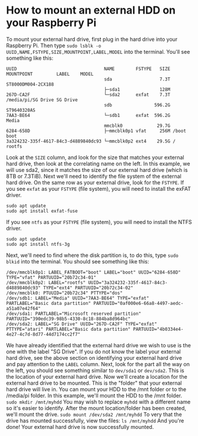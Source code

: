 # How to mount an external HDD on your Raspberry Pi
To mount your external hard drive, first plug in the hard drive into your Raspberry Pi. Then type `sudo lsblk -o UUID,NAME,FSTYPE,SIZE,MOUNTPOINT,LABEL,MODEL` into the terminal. You'll see something like this:
```
UUID                                 NAME        FSTYPE   SIZE MOUNTPOINT         LABEL    MODEL
                                     sda                  7.3T                             ST8000DM004-2CX188
                                     ├─sda1               128M                             
267D-CA2F                            └─sda2      exfat    7.3T /media/pi/SG Drive SG Drive
                                     sdb                596.2G                             ST9640320AS
7AA3-BE64                            └─sdb1      exfat  596.2G                    Media    
                                     mmcblk0             29.7G                             
6284-658D                            ├─mmcblk0p1 vfat     256M /boot              boot     
3a324232-335f-4617-84c3-d4889840dc93 └─mmcblk0p2 ext4    29.5G /                  rootfs
```
Look at the `SIZE` column, and look for the size that matches your external hard drive, then look at the correlating name on the left.
In this example, we will use sda2, since it matches the size of our external hard drive (which is 8TB or 7.3TiB).
Next we'll need to identify the file system of the external hard drive. On the same row as your external drive, look for the `FSTYPE`.
If you see `exfat` as your `FSTYPE` (file system), you will need to install the exFAT driver.
```
sudo apt update
sudo apt install exfat-fuse
```
If you see `ntfs` as your `FSTYPE` (file system), you will need to install the NTFS driver.
```
sudo apt update
sudo apt install ntfs-3g
```
Next, we'll need to find where the disk partition is, to do this, type `sudo blkid` into the terminal. You should see something like this:
```
/dev/mmcblk0p1: LABEL_FATBOOT="boot" LABEL="boot" UUID="6284-658D" TYPE="vfat" PARTUUID="20b72c34-01"
/dev/mmcblk0p2: LABEL="rootfs" UUID="3a324232-335f-4617-84c3-d4889840dc93" TYPE="ext4" PARTUUID="20b72c34-02"
/dev/mmcblk0: PTUUID="20b72c34" PTTYPE="dos"
/dev/sdb1: LABEL="Media" UUID="7AA3-BE64" TYPE="exfat" PARTLABEL="Basic data partition" PARTUUID="0af000e6-66a8-4497-aedc-a51a07e42f64"
/dev/sda1: PARTLABEL="Microsoft reserved partition" PARTUUID="390edc39-98b5-4330-8c18-884ba8d964bc"
/dev/sda2: LABEL="SG Drive" UUID="267D-CA2F" TYPE="exfat" PTTYPE="atari" PARTLABEL="Basic data partition" PARTUUID="4b0334e4-4e27-4c7d-8d77-44d7174cc2f7"
```
We have already identified that the external hard drive we wish to use is the one with the label "SG Drive". If you do not know the label your external hard drive, see the above section on identifying your external hard drive and pay attention to the `LABEL` column.
Next, look for the part all the way on the left, you should see something similar to `dev/sda1` or `dev/sda2`. This is the location of your external hard drive.
Now we'll create a location for the external hard drive to be mounted. This is the "folder" that your external hard drive will live in. You can mount your HDD to the /mnt folder or to the /media/pi folder. In this example, we'll mount the HDD to the /mnt folder.
`sudo mkdir /mnt/myhdd`
You may wish to replace `myhdd` with a different name so it's easier to identify.
After the mount location/folder has been created, we'll mount the drive.
`sudo mount /dev/sda2 /mnt/myhdd`
To very that the drive has mounted successfully, view the files:
`ls /mnt/myhdd`
And you're done! Your external hard drive is now successfully mounted.
